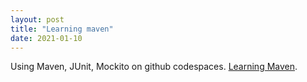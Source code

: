 ```yaml
---
layout: post
title: "Learning maven"
date: 2021-01-10
---
```


Using Maven, JUnit, Mockito on github codespaces. <a href="https://github.com/jnaithani/java/tree/master/learning-maven">Learning Maven</a>.

